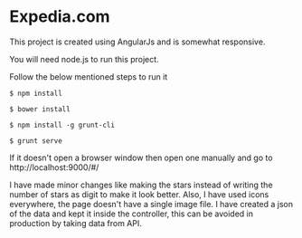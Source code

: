 # Expedia.com

This project is created using AngularJs and is somewhat responsive.

You will need node.js to run this project.

Follow the below mentioned steps to run it

	$ npm install

	$ bower install

	$ npm install -g grunt-cli

	$ grunt serve

If it doesn't open a browser window then open one manually and go to http://localhost:9000/#/

I have made minor changes like making the stars instead of writing the number of stars as digit to make it look better. Also, I have used icons everywhere, the page doesn't have a single image file. I have created a json of the data and kept it inside the controller, this can be avoided in production by taking data from API.
